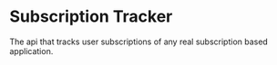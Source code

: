 # Subscription Tracker
The api that tracks user subscriptions of any real subscription based application.
